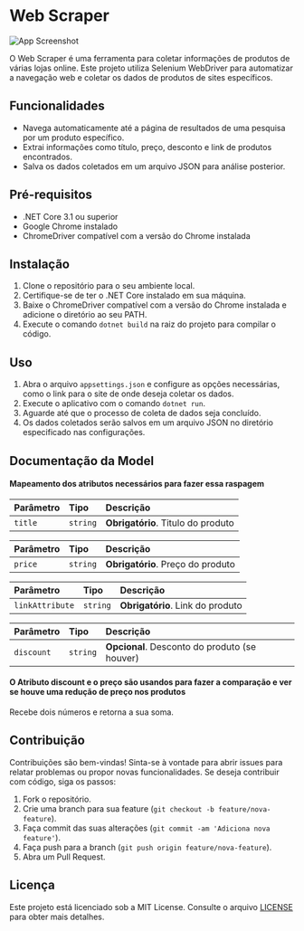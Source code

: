 # Web Scraper

![App Screenshot](https://contraponto.digital/wp-content/uploads/2022/02/web-.jpg)

O Web Scraper é uma ferramenta para coletar informações de produtos de várias lojas online. Este projeto utiliza Selenium WebDriver para automatizar a navegação web e coletar os dados de produtos de sites específicos.

## Funcionalidades

- Navega automaticamente até a página de resultados de uma pesquisa por um produto específico.
- Extrai informações como título, preço, desconto e link de produtos encontrados.
- Salva os dados coletados em um arquivo JSON para análise posterior.

## Pré-requisitos

- .NET Core 3.1 ou superior
- Google Chrome instalado
- ChromeDriver compatível com a versão do Chrome instalada

## Instalação

1. Clone o repositório para o seu ambiente local.
2. Certifique-se de ter o .NET Core instalado em sua máquina.
3. Baixe o ChromeDriver compatível com a versão do Chrome instalada e adicione o diretório ao seu PATH.
4. Execute o comando `dotnet build` na raiz do projeto para compilar o código.

## Uso

1. Abra o arquivo `appsettings.json` e configure as opções necessárias, como o link para o site de onde deseja coletar os dados.
2. Execute o aplicativo com o comando `dotnet run`.
3. Aguarde até que o processo de coleta de dados seja concluído.
4. Os dados coletados serão salvos em um arquivo JSON no diretório especificado nas configurações.

## Documentação da Model

#### Mapeamento dos atributos necessários para fazer essa raspagem

| Parâmetro   | Tipo       | Descrição                                   |
| :---------- | :--------- | :------------------------------------------ |
| `title`      | `string` | **Obrigatório**. Titulo do produto  |

| Parâmetro   | Tipo       | Descrição                                   |
| :---------- | :--------- | :------------------------------------------ |
| `price`      | `string` | **Obrigatório**. Preço do produto |

| Parâmetro   | Tipo       | Descrição                                   |
| :---------- | :--------- | :------------------------------------------ |
| `linkAttribute`      | `string` | **Obrigatório**. Link do produto |

| Parâmetro   | Tipo       | Descrição                                   |
| :---------- | :--------- | :------------------------------------------ |
| `discount`      | `string` | **Opcional**. Desconto do produto (se houver) |

#### O Atributo discount e o preço são usandos para fazer a comparação e ver se houve uma redução de preço nos produtos

Recebe dois números e retorna a sua soma.

## Contribuição

Contribuições são bem-vindas! Sinta-se à vontade para abrir issues para relatar problemas ou propor novas funcionalidades. Se deseja contribuir com código, siga os passos:

1. Fork o repositório.
2. Crie uma branch para sua feature (`git checkout -b feature/nova-feature`).
3. Faça commit das suas alterações (`git commit -am 'Adiciona nova feature'`).
4. Faça push para a branch (`git push origin feature/nova-feature`).
5. Abra um Pull Request.

## Licença

Este projeto está licenciado sob a MIT License. Consulte o arquivo [LICENSE](LICENSE) para obter mais detalhes.
